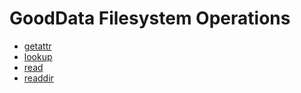 # GoodData Filesystem Operations

- [getattr](https://github.com/korczis/gooddata-fs/blob/master/src/fs/ops/getattr.rs)
- [lookup](https://github.com/korczis/gooddata-fs/blob/master/src/fs/ops/lookup.rs)
- [read](https://github.com/korczis/gooddata-fs/blob/master/src/fs/ops/read.rs)
- [readdir](https://github.com/korczis/gooddata-fs/blob/master/src/fs/ops/readdir.rs)

